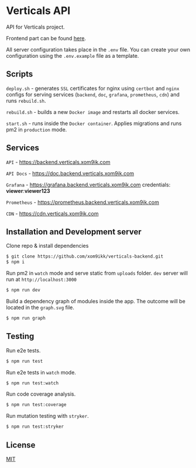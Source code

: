 # Verticals API

API for Verticals project.

Frontend part can be found [here](https://github.com/xom9ikk/verticals).

All server configuration takes place in the `.env` file. You can create your own configuration using the `.env.example` file as a template.

## Scripts

`deploy.sh` - generates `SSL` certificates for nginx using `certbot` and `nginx` configs for serving services (`backend`, `doc`, `grafana`, `prometheus`, `cdn`) and runs `rebuild.sh`.

`rebuild.sh` - builds a new `Docker image` and restarts all docker services.

`start.sh` - runs inside the `Docker container`. Applies migrations and runs pm2 in `production` mode.

## Services 

`API` - https://backend.verticals.xom9ik.com

`API Docs` - https://doc.backend.verticals.xom9ik.com

`Grafana` - https://grafana.backend.verticals.xom9ik.com credentials: **viewer**:**viewer123**

`Prometheus` - https://prometheus.backend.verticals.xom9ik.com

`CDN` - https://cdn.verticals.xom9ik.com

## Installation and Development server

Clone repo & install dependencies
```bash
$ git clone https://github.com/xom9ikk/verticals-backend.git
$ npm i
```

Run pm2 in `watch` mode and serve static from `uploads` folder. `dev` server will run at `http://localhost:3000`
```bash
$ npm run dev
```

Build a dependency graph of modules inside the app. The outcome will be located in the `graph.svg` file.
```bash
$ npm run graph
```

## Testing

Run e2e tests.
```bash
$ npm run test
```

Run e2e tests in `watch` mode.
```bash
$ npm run test:watch
```

Run code coverage analysis.
```bash
$ npm run test:coverage
```

Run mutation testing with `stryker`.
```bash
$ npm run test:stryker
```

## License

[MIT](LICENSE)
